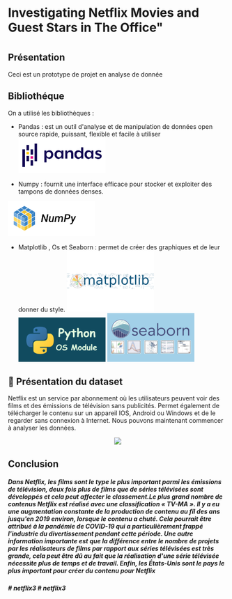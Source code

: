 <H1>Investigating Netflix Movies and Guest Stars in The Office"<H1>
 

## Présentation 
Ceci est un prototype de projet en analyse de donnée
## Bibliothéque 
On a utilisé les bibliothèques :
* Pandas : est un outil d'analyse et de manipulation de données open source rapide, puissant, flexible et facile à utiliser
  <img src='img/pandas.png' width=200px> 

* Numpy : fournit une interface efficace pour stocker et exploiter des tampons de données denses.
<img src='img/numpy.png' width=200px> 

* Matplotlib , Os et Seaborn : permet de créer des graphiques et de leur donner du style.
 <img src='img/mat.png' width=200px><img src='img/os.png' width=200px> <img src='img/seo.jpg' width=200px>

## :file_folder: Présentation du dataset
    
  Netflix est un service par abonnement où les utilisateurs peuvent voir des films et des émissions de télévision sans publicités. Permet également de télécharger le contenu sur un appareil IOS, Android ou Windows et de le regarder sans connexion à Internet. Nous pouvons maintenant commencer à analyser les données.
<p align="center">
  <img src="https://media.giphy.com/media/UoRR2d1b8xs04A2bV8/giphy.gif"></h1>
</p>

## Conclusion
<h5>Dans Netflix, les films sont le type le plus important parmi les émissions de télévision, deux fois plus de films que de séries télévisées sont développés et cela peut affecter le classement.Le plus grand nombre de contenus Netflix est réalisé avec une classification « TV-MA ». Il y a eu une augmentation constante de la production de contenu au fil des ans jusqu'en 2019 environ, lorsque le contenu a chuté. Cela pourrait être attribué à la pandémie de COVID-19 qui a particulièrement frappé l'industrie du divertissement pendant cette période. Une autre information importante est que la différence entre le nombre de projets par les réalisateurs de films par rapport aux séries télévisées est très grande, cela peut être dû au fait que la réalisation d'une série télévisée nécessite plus de temps et de travail. Enfin, les États-Unis sont le pays le plus important pour créer du contenu pour Netflix<h5>
#   n e t f l i x 3 
 
 #   n e t f l i x 3 
 
 